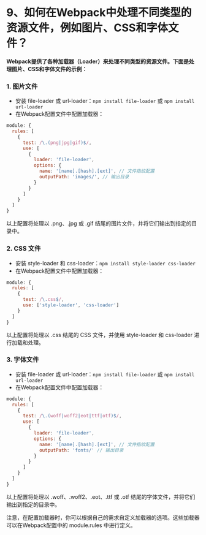 # 9、如何在Webpack中处理不同类型的资源文件，例如图片、CSS和字体文件？

**Webpack提供了各种加载器（Loader）来处理不同类型的资源文件。下面是处理图片、CSS和字体文件的示例：**

### 1. 图片文件

- 安装 file-loader 或 url-loader：`npm install file-loader` 或 `npm install url-loader`
- 在Webpack配置文件中配置加载器：

```javascript
module: {
  rules: [
    {
      test: /\.(png|jpg|gif)$/,
      use: [
        {
          loader: 'file-loader',
          options: {
            name: '[name].[hash].[ext]', // 文件指纹配置
            outputPath: 'images/', // 输出目录
          }
        }
      ]
    }
  ]
}
```

以上配置将处理以 .png、.jpg 或 .gif 结尾的图片文件，并将它们输出到指定的目录中。

### 2. CSS 文件

- 安装 style-loader 和 css-loader：`npm install style-loader css-loader`
- 在Webpack配置文件中配置加载器：

```javascript
module: {
  rules: [
    {
      test: /\.css$/,
      use: ['style-loader', 'css-loader']
    }
  ]
}
```

以上配置将处理以 .css 结尾的 CSS 文件，并使用 style-loader 和 css-loader 进行加载和处理。

### 3. 字体文件

- 安装 file-loader 或 url-loader：`npm install file-loader` 或 `npm install url-loader`
- 在Webpack配置文件中配置加载器：

```javascript
module: {
  rules: [
    {
      test: /\.(woff|woff2|eot|ttf|otf)$/,
      use: [
        {
          loader: 'file-loader',
          options: {
            name: '[name].[hash].[ext]', // 文件指纹配置
            outputPath: 'fonts/' // 输出目录
          }
        }
      ]
    }
  ]
}
```

以上配置将处理以 .woff、.woff2、.eot、.ttf 或 .otf 结尾的字体文件，并将它们输出到指定的目录中。

注意，在配置加载器时，你可以根据自己的需求自定义加载器的选项。这些加载器可以在Webpack配置中的 module.rules 中进行定义。